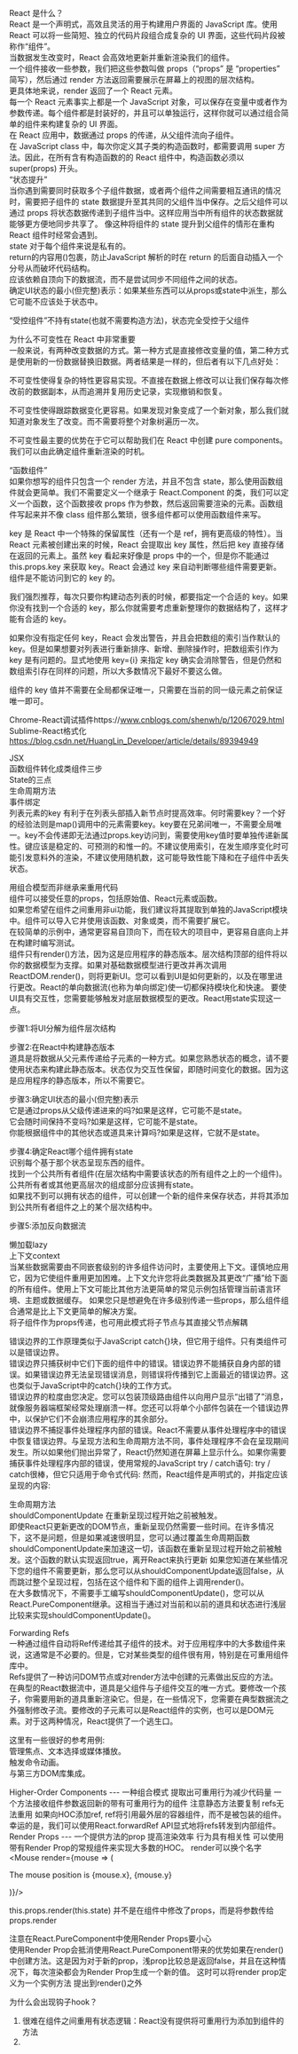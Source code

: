React 是什么？    
React 是一个声明式，高效且灵活的用于构建用户界面的 JavaScript 库。使用 React 可以将一些简短、独立的代码片段组合成复杂的 UI 界面，这些代码片段被称作“组件”。    
当数据发生改变时，React 会高效地更新并重新渲染我们的组件。    
一个组件接收一些参数，我们把这些参数叫做 props（“props” 是 “properties” 简写），然后通过 render 方法返回需要展示在屏幕上的视图的层次结构。    
更具体地来说，render 返回了一个 React 元素。    
每一个 React 元素事实上都是一个 JavaScript 对象，可以保存在变量中或者作为参数传递。每个组件都是封装好的，并且可以单独运行，这样你就可以通过组合简单的组件来构建复杂的 UI 界面。    
在 React 应用中，数据通过 props 的传递，从父组件流向子组件。    
在 JavaScript class 中，每次你定义其子类的构造函数时，都需要调用 super 方法。因此，在所有含有构造函数的的 React 组件中，构造函数必须以 super(props) 开头。    
“状态提升”    
当你遇到需要同时获取多个子组件数据，或者两个组件之间需要相互通讯的情况时，需要把子组件的 state 数据提升至其共同的父组件当中保存。之后父组件可以通过 props 将状态数据传递到子组件当中。这样应用当中所有组件的状态数据就能够更方便地同步共享了。
像这种将组件的 state 提升到父组件的情形在重构 React 组件时经常会遇到。    
state 对于每个组件来说是私有的。    
return的内容用()包裹，防止JavaScript 解析的时在 return 的后面自动插入一个分号从而破坏代码结构。    
应该依赖自顶向下的数据流，而不是尝试同步不同组件之间的状态。    
确定UI状态的最小(但完整)表示：如果某些东西可以从props或state中派生，那么它可能不应该处于状态中。    


“受控组件”不持有state(也就不需要构造方法)，状态完全受控于父组件    

为什么不可变性在 React 中非常重要    
一般来说，有两种改变数据的方式。第一种方式是直接修改变量的值，第二种方式是使用新的一份数据替换旧数据。两者结果是一样的，但后者有以下几点好处：    

不可变性使得复杂的特性更容易实现。不直接在数据上修改可以让我们保存每次修改前的数据副本，从而追溯并复用历史记录，实现撤销和恢复。    

不可变性使得跟踪数据变化更容易。如果发现对象变成了一个新对象，那么我们就知道对象发生了改变。而不需要将整个对象树遍历一次。    

不可变性最主要的优势在于它可以帮助我们在 React 中创建 pure components。我们可以由此确定组件重新渲染的时机。    

“函数组件”    
如果你想写的组件只包含一个 render 方法，并且不包含 state，那么使用函数组件就会更简单。我们不需要定义一个继承于 React.Component 的类，我们可以定义一个函数，这个函数接收 props 作为参数，然后返回需要渲染的元素。函数组件写起来并不像 class 组件那么繁琐，很多组件都可以使用函数组件来写。
    
key 是 React 中一个特殊的保留属性（还有一个是 ref，拥有更高级的特性）。当 React 元素被创建出来的时候，React 会提取出 key 属性，然后把 key 直接存储在返回的元素上。虽然 key 看起来好像是 props 中的一个，但是你不能通过 this.props.key 来获取 key。React 会通过 key 来自动判断哪些组件需要更新。组件是不能访问到它的 key 的。
    
我们强烈推荐，每次只要你构建动态列表的时候，都要指定一个合适的 key。如果你没有找到一个合适的 key，那么你就需要考虑重新整理你的数据结构了，这样才能有合适的 key。
    
如果你没有指定任何 key，React 会发出警告，并且会把数组的索引当作默认的 key。但是如果想要对列表进行重新排序、新增、删除操作时，把数组索引作为 key 是有问题的。显式地使用 key={i} 来指定 key 确实会消除警告，但是仍然和数组索引存在同样的问题，所以大多数情况下最好不要这么做。
    
组件的 key 值并不需要在全局都保证唯一，只需要在当前的同一级元素之前保证唯一即可。
    



Chrome-React调试插件https://www.cnblogs.com/shenwh/p/12067029.html    
Sublime-React格式化     
https://blog.csdn.net/HuangLin_Developer/article/details/89394949    



JSX    
函数组件转化成类组件三步    
State的三点    
生命周期方法    
事件绑定    
列表元素的key   有利于在列表头部插入新节点时提高效率。何时需要key？一个好的经验法则是map()调用中的元素需要key。key要在兄弟间唯一，不需要全局唯一。key不会传递即无法通过props.key访问到，需要使用key值时要单独传递新属性。键应该是稳定的、可预测的和惟一的。不建议使用索引，在发生顺序变化时可能引发意料外的渲染，不建议使用随机数，这可能导致性能下降和在子组件中丢失状态。
    
用组合模型而非继承来重用代码    
组件可以接受任意的props，包括原始值、React元素或函数。    
如果您希望在组件之间重用非ui功能，我们建议将其提取到单独的JavaScript模块中。组件可以导入它并使用该函数、对象或类，而不需要扩展它。    
在较简单的示例中，通常更容易自顶向下，而在较大的项目中，更容易自底向上并在构建时编写测试。    
组件只有render()方法，因为这是应用程序的静态版本。层次结构顶部的组件将以你的数据模型为支撑。如果对基础数据模型进行更改并再次调用ReactDOM.render()，则将更新UI。您可以看到UI是如何更新的，以及在哪里进行更改。React的单向数据流(也称为单向绑定)使一切都保持模块化和快速。
要使UI具有交互性，您需要能够触发对底层数据模型的更改。React用state实现这一点。    

步骤1:将UI分解为组件层次结构    

步骤2:在React中构建静态版本    
道具是将数据从父元素传递给子元素的一种方式。如果您熟悉状态的概念，请不要使用状态来构建此静态版本。状态仅为交互性保留，即随时间变化的数据。因为这是应用程序的静态版本，所以不需要它。    

步骤3:确定UI状态的最小(但完整)表示    
它是通过props从父级传递进来的吗?如果是这样，它可能不是state。    
它会随时间保持不变吗?如果是这样，它可能不是state。    
你能根据组件中的其他状态或道具来计算吗?如果是这样，它就不是state。    

步骤4:确定React哪个组件拥有state    
识别每个基于那个状态呈现东西的组件。    
找到一个公共所有者组件(在层次结构中需要该状态的所有组件之上的一个组件)。    
公共所有者或其他更高层次的组成部分应该拥有state。    
如果找不到可以拥有状态的组件，可以创建一个新的组件来保存状态，并将其添加到公共所有者组件之上的某个层次结构中。    

步骤5:添加反向数据流    

懒加载lazy    
上下文context    
当某些数据需要由不同嵌套级别的许多组件访问时，主要使用上下文。谨慎地应用它，因为它使组件重用更加困难。上下文允许您将此类数据及其更改“广播”给下面的所有组件。使用上下文可能比其他方法更简单的常见示例包括管理当前语言环境、主题或数据缓存。
如果您只是想避免在许多级别传递一些props，那么组件组合通常是比上下文更简单的解决方案。    
将子组件作为props传递，也可用此模式将子节点与其直接父节点解耦    

错误边界的工作原理类似于JavaScript catch{}块，但它用于组件。只有类组件可以是错误边界。    
错误边界只捕获树中它们下面的组件中的错误。错误边界不能捕获自身内部的错误。如果错误边界无法呈现错误消息，则错误将传播到它上面最近的错误边界。这也类似于JavaScript中的catch{}块的工作方式。    
错误边界的粒度由您决定。您可以包装顶级路由组件以向用户显示“出错了”消息，就像服务器端框架经常处理崩溃一样。您还可以将单个小部件包装在一个错误边界中，以保护它们不会崩溃应用程序的其余部分。    
错误边界不捕捉事件处理程序内部的错误。React不需要从事件处理程序中的错误中恢复错误边界。与呈现方法和生命周期方法不同，事件处理程序不会在呈现期间发生。所以如果他们抛出异常了，React仍然知道在屏幕上显示什么。如果你需要捕获事件处理程序内部的错误，使用常规的JavaScript try / catch语句:
try / catch很棒，但它只适用于命令式代码: 然而，React组件是声明式的，并指定应该呈现的内容:    


生命周期方法    
shouldComponentUpdate 在重新呈现过程开始之前被触发。    
即使React只更新更改的DOM节点，重新呈现仍然需要一些时间。在许多情况下，这不是问题，但是如果减速很明显，您可以通过覆盖生命周期函数shouldComponentUpdate来加速这一切，该函数在重新呈现过程开始之前被触发。这个函数的默认实现返回true，离开React来执行更新
如果您知道在某些情况下您的组件不需要更新，那么您可以从shouldComponentUpdate返回false，从而跳过整个呈现过程，包括在这个组件和下面的组件上调用render()。    
在大多数情况下，不需要手工编写shouldComponentUpdate()，您可以从React.PureComponent继承。这相当于通过对当前和以前的道具和状态进行浅层比较来实现shouldComponentUpdate()。    

Forwarding Refs    
一种通过组件自动将Ref传递给其子组件的技术。对于应用程序中的大多数组件来说，这通常是不必要的。但是，它对某些类型的组件很有用，特别是在可重用组件库中。    
Refs提供了一种访问DOM节点或对render方法中创建的元素做出反应的方法。    
在典型的React数据流中，道具是父组件与子组件交互的唯一方式。要修改一个孩子，你需要用新的道具重新渲染它。但是，在一些情况下，您需要在典型数据流之外强制修改子流。要修改的子元素可以是React组件的实例，也可以是DOM元素。对于这两种情况，React提供了一个逃生口。
        
这里有一些很好的参考用例:    
	管理焦点、文本选择或媒体播放。    
	触发命令动画。    
	与第三方DOM库集成。    


Higher-Order Components  --- 一种组合模式 提取出可重用行为减少代码量 一个方法接收组件参数返回新的带有可重用行为的组件 注意静态方法要复制 refs无法重用 如果向HOC添加ref, ref将引用最外层的容器组件，而不是被包装的组件。幸运的是，我们可以使用React.forwardRef API显式地将refs转发到内部组件。
Render Props  ---  一个提供方法的prop 提高渲染效率 行为具有相关性 可以使用带有Render Prop的常规组件来实现大多数的HOC。 render可以换个名字    
<Mouse render={mouse => (    
  <p>The mouse position is {mouse.x}, {mouse.y}</p>    
)}/>    

this.props.render(this.state) 并不是在组件中修改了props，而是将参数传给props.render       

注意在React.PureComponent中使用Render Props要小心    
使用Render Prop会抵消使用React.PureComponent带来的优势如果在render()中创建方法。这是因为对于新的prop，浅prop比较总是返回false，并且在这种情况下，每次渲染都会为Render Prop生成一个新的值。  这时可以将render prop定义为一个实例方法 提出到render()之外
    
为什么会出现钩子hook？    
1. 很难在组件之间重用有状态逻辑：React没有提供将可重用行为添加到组件的方法    
2.




